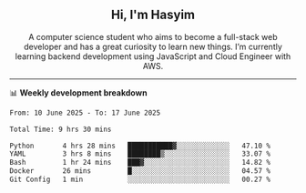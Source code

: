 <h2 align="center">Hi, I'm Hasyim</h2>

<p align="center">A computer science student who aims to become a full-stack web developer and has a great curiosity to learn new things. I’m currently learning backend development using JavaScript and Cloud Engineer with AWS.</p>

---

📊 **Weekly development breakdown**

<!--START_SECTION:waka-->

```txt
From: 10 June 2025 - To: 17 June 2025

Total Time: 9 hrs 30 mins

Python       4 hrs 28 mins   ███████████▓░░░░░░░░░░░░░   47.10 %
YAML         3 hrs 8 mins    ████████▒░░░░░░░░░░░░░░░░   33.07 %
Bash         1 hr 24 mins    ███▓░░░░░░░░░░░░░░░░░░░░░   14.82 %
Docker       26 mins         █░░░░░░░░░░░░░░░░░░░░░░░░   04.57 %
Git Config   1 min           ░░░░░░░░░░░░░░░░░░░░░░░░░   00.27 %
```

<!--END_SECTION:waka-->

<!-- - You can reach me on **hasyim11c@gmail.com** -->

